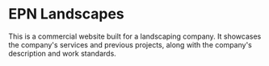 # EPN Landscapes

This is a commercial website built for a landscaping company. It showcases the company's services and previous projects, along with the company's description and work standards.

